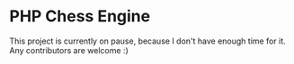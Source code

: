 PHP Chess Engine
================
This project is currently on pause, because I don't have enough time for it. 
Any contributors are welcome :)
